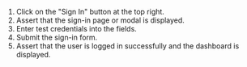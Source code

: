 1. Click on the "Sign In" button at the top right.
2. Assert that the sign-in page or modal is displayed.
3. Enter test credentials into the fields.
4. Submit the sign-in form.
5. Assert that the user is logged in successfully and the dashboard is displayed.